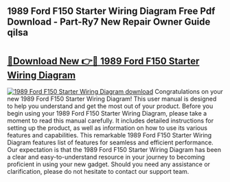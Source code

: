 ## 1989 Ford F150 Starter Wiring Diagram Free Pdf Download - Part-Ry7 New Repair Owner Guide qiIsa

# <h2><a href="http://dfswt09.blite.top/?on=1989+Ford+F150+Starter+Wiring+Diagram">🔗Download New 👉🔴 1989 Ford F150 Starter Wiring Diagram</a></h2>

[![1989 Ford F150 Starter Wiring Diagram download](https://i.imgur.com/lujVjoI.png)](http://dfswt09.blite.top/?on=1989+Ford+F150+Starter+Wiring+Diagram)
Congratulations on your new 1989 Ford F150 Starter Wiring Diagram! This user manual is designed to help you understand and get the most out of your product. Before you begin using your 1989 Ford F150 Starter Wiring Diagram, please take a moment to read this manual carefully. It includes detailed instructions for setting up the product, as well as information on how to use its various features and capabilities. This remarkable 1989 Ford F150 Starter Wiring Diagram features list of features for seamless and efficient performance. Our expectation is that the 1989 Ford F150 Starter Wiring Diagram has been a clear and easy-to-understand resource in your journey to becoming proficient in using your new gadget. Should you need any assistance or clarification, please do not hesitate to contact our support team.
